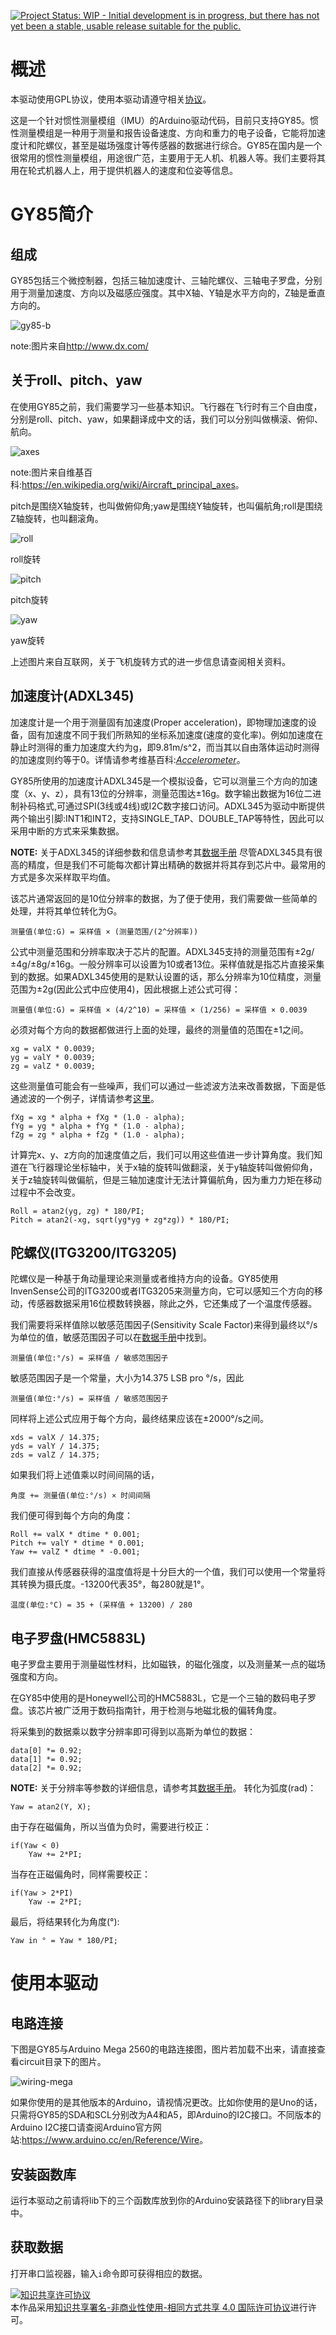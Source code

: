 [![Project Status: WIP - Initial development is in progress, but there has not yet been a stable, usable release suitable for the public.](http://www.repostatus.org/badges/latest/wip.svg)](http://www.repostatus.org/#wip)

# 概述

本驱动使用GPL协议，使用本驱动请遵守相关[协议](https://github.com/Saturn-robot/GY85_driver/blob/master/LICENSE)。

这是一个针对惯性测量模组（IMU）的Arduino驱动代码，目前只支持GY85。惯性测量模组是一种用于测量和报告设备速度、方向和重力的电子设备，它能将加速度计和陀螺仪，甚至是磁场强度计等传感器的数据进行综合。GY85在国内是一个很常用的惯性测量模组，用途很广范，主要用于无人机、机器人等。我们主要将其用在轮式机器人上，用于提供机器人的速度和位姿等信息。

# GY85简介

## 组成

GY85包括三个微控制器，包括三轴加速度计、三轴陀螺仪、三轴电子罗盘，分别用于测量加速度、方向以及磁感应强度。其中X轴、Y轴是水平方向的，Z轴是垂直方向的。

![gy85-b](http://img.dxcdn.com/productimages/sku_148436_1_small.jpg)

note:图片来自<http://www.dx.com/>

## 关于roll、pitch、yaw

在使用GY85之前，我们需要学习一些基本知识。飞行器在飞行时有三个自由度，分别是roll、pitch、yaw，如果翻译成中文的话，我们可以分别叫做横滚、俯仰、航向。

![axes](https://upload.wikimedia.org/wikipedia/commons/thumb/5/54/Flight_dynamics_with_text.png/200px-Flight_dynamics_with_text.png)

note:图片来自维基百科:<https://en.wikipedia.org/wiki/Aircraft_principal_axes>。

pitch是围绕X轴旋转，也叫做俯仰角;yaw是围绕Y轴旋转，也叫偏航角;roll是围绕Z轴旋转，也叫翻滚角。

![roll](http://p1.bpimg.com/567571/d450d5fb4a092f72.gif)

roll旋转

![pitch](http://p1.bqimg.com/567571/a92926dde729cecf.gif)

pitch旋转

![yaw](http://p1.bpimg.com/567571/a1b95614beeb9669.gif)

yaw旋转

上述图片来自互联网，关于飞机旋转方式的进一步信息请查阅相关资料。

## 加速度计(ADXL345)

加速度计是一个用于测量固有加速度(Proper acceleration)，即物理加速度的设备，固有加速度不同于我们所熟知的坐标系加速度(速度的变化率)。例如加速度在静止时测得的重力加速度大约为g，即9.81m/s^2，而当其以自由落体运动时测得的加速度则约等于0。详情请参考维基百科:*[Accelerometer](http://en.wikipedia.org/wiki/Accelerometer)*。

GY85所使用的加速度计ADXL345是一个模拟设备，它可以测量三个方向的加速度（x、y、z），具有13位的分辨率，测量范围达±16g。数字输出数据为16位二进制补码格式,可通过SPI(3线或4线)或I2C数字接口访问。ADXL345为驱动中断提供两个输出引脚:INT1和INT2，支持SINGLE_TAP、DOUBLE_TAP等特性，因此可以采用中断的方式来采集数据。

**NOTE:** 关于ADXL345的详细参数和信息请参考其[数据手册](http://www.analog.com/media/cn/technical-documentation/data-sheets/ADXL345_cn.pdf)
尽管ADXL345具有很高的精度，但是我们不可能每次都计算出精确的数据并将其存到芯片中。最常用的方式是多次采样取平均值。

该芯片通常返回的是10位分辨率的数据，为了便于使用，我们需要做一些简单的处理，并将其单位转化为G。

```
测量值(单位:G) = 采样值 × (测量范围/(2^分辨率))
```

公式中测量范围和分辨率取决于芯片的配置。ADXL345支持的测量范围有±2g/±4g/±8g/±16g。一般分辨率可以设置为10或者13位。采样值就是指芯片直接采集到的数据。如果ADXL345使用的是默认设置的话，那么分辨率为10位精度，测量范围为±2g(因此公式中应使用4)，因此根据上述公式可得：

```
测量值(单位:G) = 采样值 × (4/2^10) = 采样值 × (1/256) = 采样值 × 0.0039
```

必须对每个方向的数据都做进行上面的处理，最终的测量值的范围在±1之间。

```
xg = valX * 0.0039;
yg = valY * 0.0039;
zg = valZ * 0.0039;
```

这些测量值可能会有一些噪声，我们可以通过一些滤波方法来改善数据，下面是低通滤波的一个例子，详情请参考[这里](http://theccontinuum.com/2012/09/24/arduino-imu-pitch-roll-from-accelerometer/)。

```
fXg = xg * alpha + fXg * (1.0 - alpha);
fYg = yg * alpha + fYg * (1.0 - alpha);
fZg = zg * alpha + fZg * (1.0 - alpha);
```

计算完x、y、z方向的加速度值之后，我们可以用这些值进一步计算角度。我们知道在飞行器理论坐标轴中，关于x轴的旋转叫做翻滚，关于y轴旋转叫做俯仰角，关于z轴旋转叫做偏航，但是三轴加速度计无法计算偏航角，因为重力力矩在移动过程中不会改变。

```
Roll = atan2(yg, zg) * 180/PI;
Pitch = atan2(-xg, sqrt(yg*yg + zg*zg)) * 180/PI;
```

## 陀螺仪(ITG3200/ITG3205)

陀螺仪是一种基于角动量理论来测量或者维持方向的设备。GY85使用InvenSense公司的ITG3200或者ITG3205来测量方向，它可以感知三个方向的移动，传感器数据采用16位模数转换器，除此之外，它还集成了一个温度传感器。

我们需要将采样值除以敏感范围因子(Sensitivity Scale Factor)来得到最终以°/s为单位的值，敏感范围因子可以在[数据手册](https://www.sparkfun.com/datasheets/Sensors/Gyro/PS-ITG-3200-00-01.4.pdf)中找到。

```
测量值(单位:°/s) = 采样值 / 敏感范围因子
```

敏感范围因子是一个常量，大小为14.375 LSB pro °/s，因此

```
测量值(单位:°/s) = 采样值 / 敏感范围因子
```

同样将上述公式应用于每个方向，最终结果应该在±2000°/s之间。

```
xds = valX / 14.375;
yds = valY / 14.375;
zds = valZ / 14.375;
```

如果我们将上述值乘以时间间隔的话，

```
角度 += 测量值(单位:°/s) × 时间间隔
```

我们便可得到每个方向的角度：

```
Roll += valX * dtime * 0.001;
Pitch += valY * dtime * 0.001;
Yaw += valZ * dtime * -0.001;
```

我们直接从传感器获得的温度值将是十分巨大的一个值，我们可以使用一个常量将其转换为摄氏度。-13200代表35°，每280就是1°。

```
温度(单位:°C) = 35 + (采样值 + 13200) / 280
```

## 电子罗盘(HMC5883L)

电子罗盘主要用于测量磁性材料，比如磁铁，的磁化强度，以及测量某一点的磁场强度和方向。

在GY85中使用的是Honeywell公司的HMC5883L，它是一个三轴的数码电子罗盘。该芯片被广泛用于数码指南针，用于检测与地磁北极的偏转角度。

将采集到的数据乘以数字分辨率即可得到以高斯为单位的数据：

```
data[0] *= 0.92;
data[1] *= 0.92;
data[2] *= 0.92;
```

**NOTE:** 关于分辨率等参数的详细信息，请参考其[数据手册](http://210.27.82.7/cache/7/03/cloudfront.net/6181d2fb87c03344fcb19a03acc68c69/HMC5883L-FDS.pdf)。
转化为弧度(rad)：

```
Yaw = atan2(Y, X);
```
由于存在磁偏角，所以当值为负时，需要进行校正：

```
if(Yaw < 0)
    Yaw += 2*PI;
```
当存在正磁偏角时，同样需要校正：

```
if(Yaw > 2*PI)
    Yaw -= 2*PI;
```
最后，将结果转化为角度(°):

```
Yaw in ° = Yaw * 180/PI;
```

# 使用本驱动

## 电路连接

下图是GY85与Arduino Mega 2560的电路连接图，图片若加载不出来，请直接查看circuit目录下的图片。

![wiring-mega](https://github.com/Saturn-robot/GY85_driver/blob/master/circuit/wiring-mega2560.jpg)

如果你使用的是其他版本的Arduino，请视情况更改。比如你使用的是Uno的话，只需将GY85的SDA和SCL分别改为A4和A5，即Arduino的I2C接口。不同版本的Arduino I2C接口请查阅Arduino官方网站:<https://www.arduino.cc/en/Reference/Wire>。

## 安装函数库

运行本驱动之前请将lib下的三个函数库放到你的Arduino安装路径下的library目录中。

## 获取数据

打开串口监视器，输入`i`命令即可获得相应的数据。


<a rel="license" href="http://creativecommons.org/licenses/by-nc-sa/4.0/"><img alt="知识共享许可协议" style="border-width:0" src="https://i.creativecommons.org/l/by-nc-sa/4.0/88x31.png" /></a><br />本作品采用<a rel="license" href="http://creativecommons.org/licenses/by-nc-sa/4.0/">知识共享署名-非商业性使用-相同方式共享 4.0 国际许可协议</a>进行许可。
